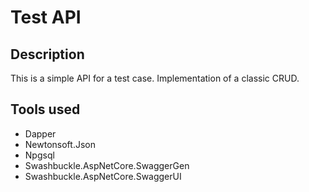# Test API



## Description
This is a simple API for a test case. Implementation of a classic CRUD.


## Tools used

- Dapper
- Newtonsoft.Json
- Npgsql
- Swashbuckle.AspNetCore.SwaggerGen
- Swashbuckle.AspNetCore.SwaggerUI